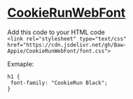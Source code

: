 # [CookieRunWebFont](https://www.cookierunfont.com/)
Add this code to your HTML code  
```<link rel="stylesheet" type="text/css" href="https://cdn.jsdelivr.net/gh/Baw-Appie/CookieRunWebFont/font.css">```

Exmaple:
```
h1 {
 font-family: "CookieRun Black";
}
```
